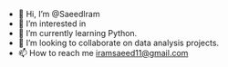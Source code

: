 - 👋 Hi, I’m @SaeedIram
- 👀 I’m interested in 
- 🌱 I’m currently learning Python.
- 💞️ I’m looking to collaborate on data analysis projects.
- 📫 How to reach me iramsaeed11@gmail.com

<!---
SaeedIram/SaeedIram is a ✨ special ✨ repository because its `README.md` (this file) appears on your GitHub profile.
You can click the Preview link to take a look at your changes.
--->
